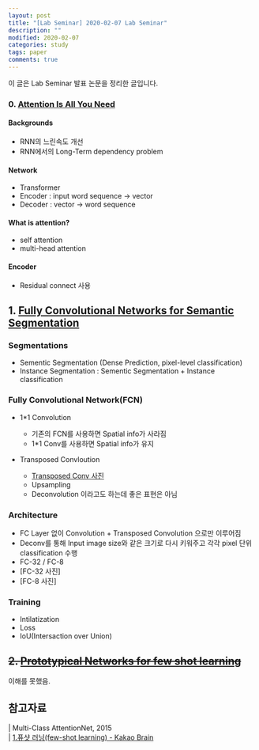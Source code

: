 ```yaml
---
layout: post
title: "[Lab Seminar] 2020-02-07 Lab Seminar"
description: ""
modified: 2020-02-07
categories: study
tags: paper
comments: true
---
```


이 글은 Lab Seminar 발표 논문을 정리한 글입니다.


### 0. [Attention Is All You Need](https://arxiv.org/abs/1706.03762)

#### Backgrounds
- RNN의 느린속도 개선
- RNN에서의 Long-Term dependency problem

#### Network
- Transformer
- Encoder : input word sequence -> vector
- Decoder : vector -> word sequence

#### What is attention?
- self attention
- multi-head attention

#### Encoder
- Residual connect 사용


## 1. [Fully Convolutional Networks for Semantic Segmentation](https://ieeexplore.ieee.org/document/7298965)

### Segmentations
- Sementic Segmentation (Dense Prediction, pixel-level classification)
- Instance Segmentation : Sementic Segmentation + Instance classification

### Fully Convolutional Network(FCN)
- 1*1 Convolution
    - 기존의 FCN를 사용하면 Spatial info가 사라짐
    - 1*1 Conv를 사용하면 Spatial info가 유지

- Transposed Convloution  
    - [Transposed Conv 사진]()
    - Upsampling
    - Deconvolution 이라고도 하는데 좋은 표현은 아님

### Architecture
- FC Layer 없이 Convolution + Transposed Convolution 으로만 이루어짐
- Deconv를 통해 Input image size와 같은 크기로 다시 키워주고 각각 pixel 단위 classification 수행
- FC-32 / FC-8
- [FC-32 사진]
- [FC-8 사진]

### Training
- Intilatization
- Loss
- IoU(Intersaction over Union)


## ~~2. [Prototypical Networks for few shot learning](https://arxiv.org/abs/1703.05175)~~

이해를 못했음.

## 참고자료

| Multi-Class AttentionNet, 2015  
| [1.퓨샷 러닝(few-shot learning) - Kakao Brain](https://www.kakaobrain.com/blog/106)